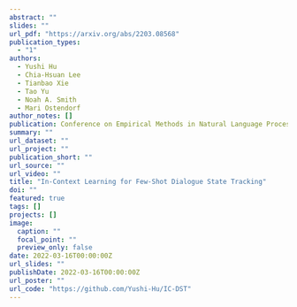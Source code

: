 ```yaml
---
abstract: ""
slides: ""
url_pdf: "https://arxiv.org/abs/2203.08568"
publication_types:
  - "1"
authors:
  - Yushi Hu
  - Chia-Hsuan Lee
  - Tianbao Xie
  - Tao Yu
  - Noah A. Smith
  - Mari Ostendorf
author_notes: []
publication: Conference on Empirical Methods in Natural Language Processing *EMNLP 2022*, Findings
summary: ""
url_dataset: ""
url_project: ""
publication_short: ""
url_source: ""
url_video: ""
title: "In-Context Learning for Few-Shot Dialogue State Tracking"
doi: ""
featured: true
tags: []
projects: []
image:
  caption: ""
  focal_point: ""
  preview_only: false
date: 2022-03-16T00:00:00Z
url_slides: ""
publishDate: 2022-03-16T00:00:00Z
url_poster: ""
url_code: "https://github.com/Yushi-Hu/IC-DST"
---
```

